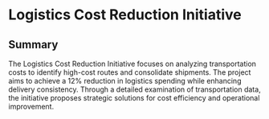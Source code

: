 # Logistics Cost Reduction Initiative

## Summary
The Logistics Cost Reduction Initiative focuses on analyzing transportation costs to identify high-cost routes and consolidate shipments. The project aims to achieve a 12% reduction in logistics spending while enhancing delivery consistency. Through a detailed examination of transportation data, the initiative proposes strategic solutions for cost efficiency and operational improvement.
